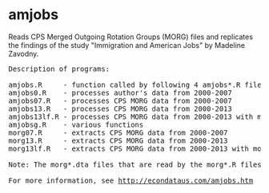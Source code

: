 # amjobs
Reads CPS Merged Outgoing Rotation Groups (MORG) files and replicates the findings of the study "Immigration and American Jobs" by Madeline Zavodny.
<pre>
Description of programs:

amjobs.R     - function called by following 4 amjobs*.R files
amjobs0.R    - processes author's data from 2000-2007
amjobs07.R   - processes CPS MORG data from 2000-2007
amjobs13.R   - processes CPS MORG data from 2000-2013
amjobs13lf.R - processes CPS MORG data from 2000-2013 with modified native_emprate
amjobsg.R    - various functions
morg07.R     - extracts CPS MORG data from 2000-2007
morg13.R     - extracts CPS MORG data from 2000-2013
morg13lf.R   - extracts CPS MORG data from 2000-2013 with modified native_emprate

Note: The morg*.dta files that are read by the morg*.R files can be found at <A HREF="http://nber.org/morg/annual/">http://nber.org/morg/annual/</A>

For more information, see <A HREF="http://econdataus.com/amjobs.htm">http://econdataus.com/amjobs.htm</A> 
</pre>
